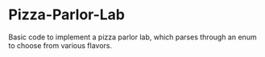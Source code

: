 # Pizza-Parlor-Lab
Basic code to implement a pizza parlor lab, which parses through an enum to choose from various flavors.
